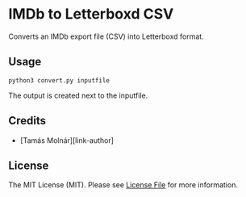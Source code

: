 # IMDb to Letterboxd CSV

Converts an IMDb export file (CSV) into Letterboxd format.

## Usage

```
python3 convert.py inputfile
```

The output is created next to the inputfile.

## Credits

- [Tamás Molnár][link-author]

## License

The MIT License (MIT). Please see [License File](LICENSE.md) for more information.
